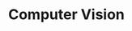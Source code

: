 ---
title: "Computer Vision"

categories: ['']

tags: ['Computer', 'Vision']

arwords: 'رؤية الحاسب'

arexps: []

enwords: ['Computer Vision']

enexps: []

arlexicons: 'ر'

enlexicons: 'C'

authors: ['Ruqayya Roshdy']

translators: ['']

citations: 'تطبيقات الذكاء الاصطناعي في خدمة اللغة العربية'

sources: 'مركز الملك عبدالله بن عبدالعزيز الدولي لخدمة اللغة العربية'

word: "true"

slug: ""
---